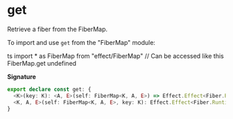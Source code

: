 # get

Retrieve a fiber from the FiberMap.

To import and use `get` from the "FiberMap" module:

ts
import \* as FiberMap from "effect/FiberMap"
// Can be accessed like this
FiberMap.get
undefined

**Signature**

```ts
export declare const get: {
  <K>(key: K): <A, E>(self: FiberMap<K, A, E>) => Effect.Effect<Fiber.RuntimeFiber<A, E>, NoSuchElementException>
  <K, A, E>(self: FiberMap<K, A, E>, key: K): Effect.Effect<Fiber.RuntimeFiber<A, E>, NoSuchElementException>
}
```
